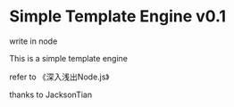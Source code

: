 # Simple Template Engine v0.1

write in node

This is a simple template engine

refer to 《深入浅出Node.js》

thanks to JacksonTian
